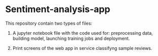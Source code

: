 # Sentiment-analysis-app

This repository contain two types of files:

1) A jupyter notebook file with the code used for: preprocessing data, building model, launching training jobs and deployment. 

2) Print screens of the web app in service classifyng sample reviews. 
